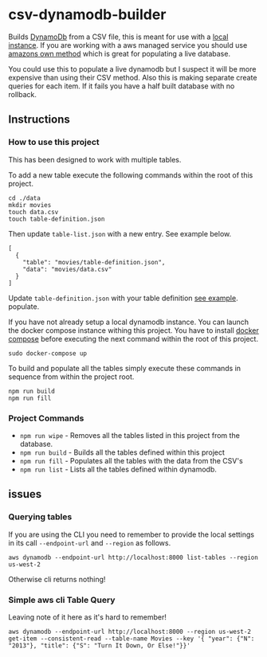 # csv-dynamodb-builder
Builds [DynamoDb](https://docs.aws.amazon.com/amazondynamodb/latest/developerguide/Introduction.html) from a CSV file, this is meant for use with a [local instance](https://docs.aws.amazon.com/amazondynamodb/latest/developerguide/DynamoDBLocal.html). 
If you are working with a aws managed service you should use 
[amazons own method](https://aws.amazon.com/blogs/database/implementing-bulk-csv-ingestion-to-amazon-dynamodb/)
which is great for populating a live database.

You could use this to populate a live dynamodb but I suspect it will be more expensive than using their CSV method. 
Also this is making separate create queries for each item. If it fails you have a half built database with no rollback.

## Instructions
### How to use this project
This has been designed to work with multiple tables. 

To add a new table execute the following commands within the root of this project.
```
cd ./data
mkdir movies
touch data.csv
touch table-definition.json
```
Then update `table-list.json` with a new entry. See example below.
```
[
  {
    "table": "movies/table-definition.json",
    "data": "movies/data.csv"
  }
]
``` 
Update `table-definition.json` with your table definition [see example](https://docs.aws.amazon.com/amazondynamodb/latest/APIReference/API_CreateTable.html).
populate.

If you have not already setup a local dynamodb instance. 
You can launch the docker compose instance withing this project. 
You have to install [docker compose](https://docs.docker.com/compose/install/) before executing the next command within the root of this project. 
```
sudo docker-compose up
```
To build and populate all the tables simply execute these commands in sequence from within the project root.
```
npm run build
npm run fill
```

### Project Commands
* `npm run wipe` - Removes all the tables listed in this project from the database.
* `npm run build` - Builds all the tables defined within this project
* `npm run fill` - Populates all the tables with the data from the CSV's
* `npm run list` - Lists all the tables defined within dynamodb.

## issues
### Querying tables
If you are using the CLI you need to remember to provide the local settings in its call `--endpoint-url` and `--region` as follows.

```
aws dynamodb --endpoint-url http://localhost:8000 list-tables --region us-west-2
```
Otherwise cli returns nothing!

### Simple aws cli Table Query
Leaving note of it here as it's hard to remember! 
```
aws dynamodb --endpoint-url http://localhost:8000 --region us-west-2 get-item --consistent-read --table-name Movies --key '{ "year": {"N": "2013"}, "title": {"S": "Turn It Down, Or Else!"}}'
```